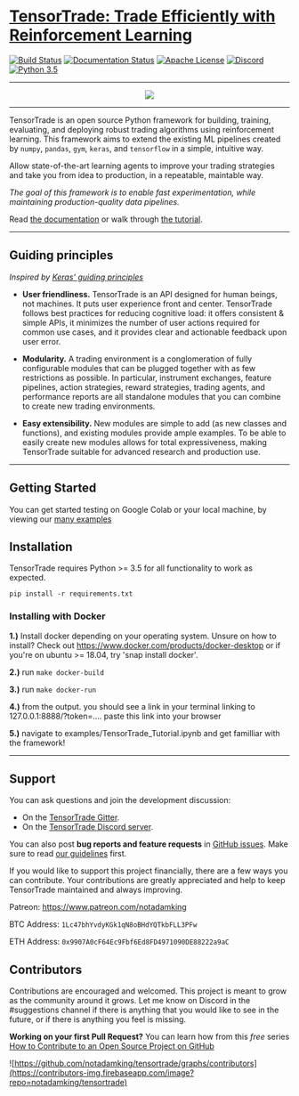 ﻿# [TensorTrade: Trade Efficiently with Reinforcement Learning](https://medium.com/@notadamking/trade-smarter-w-reinforcement-learning-a5e91163f315)

[![Build Status](https://travis-ci.org/notadamking/tensortrade.svg?branch=master)](https://travis-ci.org/notadamking/tensortrade)
[![Documentation Status](https://readthedocs.org/projects/tensortrade/badge/?version=latest)](https://tensortrade.org)
[![Apache License](https://img.shields.io/github/license/notadamking/tensortrade.svg?color=brightgreen)](http://www.apache.org/licenses/LICENSE-2.0)
[![Discord](https://img.shields.io/discord/592446624882491402.svg?color=brightgreen)](https://discord.gg/ZZ7BGWh)
[![Python 3.5](https://img.shields.io/badge/python-3.5-blue.svg)](https://www.python.org/downloads/release/python-350/)

---

<div align="center">
  <img src="https://github.com/notadamking/tensortrade/blob/master/docs/source/_static/logo.jpg">
</div>

---

TensorTrade is an open source Python framework for building, training, evaluating, and deploying robust trading algorithms using reinforcement learning. This framework aims to extend the existing ML pipelines created by `numpy`, `pandas`, `gym`, `keras`, and `tensorflow` in a simple, intuitive way.

Allow state-of-the-art learning agents to improve your trading strategies and take you from idea to production, in a repeatable, maintable way.

_The goal of this framework is to enable fast experimentation, while maintaining production-quality data pipelines._

Read [the documentation](https://tensortrade.org) or walk through [the tutorial](https://medium.com/@notadamking/trade-smarter-w-reinforcement-learning-a5e91163f315).

---

## Guiding principles

_Inspired by [Keras' guiding principles](https://github.com/keras-team/keras)_

- **User friendliness.** TensorTrade is an API designed for human beings, not machines. It puts user experience front and center. TensorTrade follows best practices for reducing cognitive load: it offers consistent & simple APIs, it minimizes the number of user actions required for common use cases, and it provides clear and actionable feedback upon user error.

- **Modularity.** A trading environment is a conglomeration of fully configurable modules that can be plugged together with as few restrictions as possible. In particular, instrument exchanges, feature pipelines, action strategies, reward strategies, trading agents, and performance reports are all standalone modules that you can combine to create new trading environments.

- **Easy extensibility.** New modules are simple to add (as new classes and functions), and existing modules provide ample examples. To be able to easily create new modules allows for total expressiveness, making TensorTrade suitable for advanced research and production use.

---

## Getting Started

You can get started testing on Google Colab or your local machine, by viewing our [many examples](https://github.com/notadamking/tensortrade/tree/master/examples)

## Installation

TensorTrade requires Python >= 3.5 for all functionality to work as expected.

```
pip install -r requirements.txt
```

### Installing with Docker

**1.)** Install docker depending on your operating system. Unsure on how to install? Check out https://www.docker.com/products/docker-desktop or if you're on ubuntu >= 18.04, try 'snap install docker'.

**2.)** run ```make docker-build```

**3.)** run ```make docker-run```

**4.)** from the output. you should see a link in your terminal linking to 127.0.0.1:8888/?token=.... paste this link into your browser

**5.)** navigate to examples/TensorTrade_Tutorial.ipynb and get familliar with the framework!

---

## Support

You can ask questions and join the development discussion:

- On the [TensorTrade Gitter](https://gitter.im/tensortrade-framework/community).
- On the [TensorTrade Discord server](https://discord.gg/ZZ7BGWh).

You can also post **bug reports and feature requests** in [GitHub issues](https://github.com/notadamking/tensortrade/issues). Make sure to read [our guidelines](https://github.com/notadamking/tensortrade/blob/master/CONTRIBUTING.md) first.

If you would like to support this project financially, there are a few ways you can contribute. Your contributions are greatly appreciated and help to keep TensorTrade maintained and always improving.

Patreon: https://www.patreon.com/notadamking

BTC Address: `1Lc47bhYvdyKGk1qN8oBHdYQTkbFLL3PFw`

ETH Address: `0x9907A0cF64Ec9Fbf6Ed8FD4971090DE88222a9aC`

## Contributors

Contributions are encouraged and welcomed. This project is meant to grow as the community around it grows. Let me know on Discord in the #suggestions channel if there is anything that you would like to see in the future, or if there is anything you feel is missing.

**Working on your first Pull Request?** You can learn how from this _free_ series [How to Contribute to an Open Source Project on GitHub](https://egghead.io/series/how-to-contribute-to-an-open-source-project-on-github)

![https://github.com/notadamking/tensortrade/graphs/contributors](https://contributors-img.firebaseapp.com/image?repo=notadamking/tensortrade)

